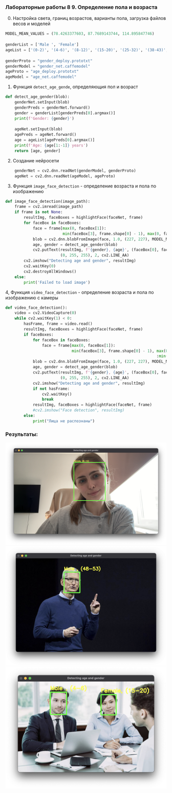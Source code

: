 ### Лабораторные работы 8 9. Определение пола и возраста

0. Настройка света, границ возрастов, варианты пола, загрузка файлов 
весов и моделей

```python
MODEL_MEAN_VALUES = (78.4263377603, 87.7689143744, 114.895847746)

genderList = ['Male ', 'Female']
ageList = ['(0-2)', '(4-6)', '(8-12)', '(15-20)', '(25-32)', '(38-43)', '(48-53)', '(60-100)']

genderProto = "gender_deploy.prototxt"
genderModel = "gender_net.caffemodel"
ageProto = "age_deploy.prototxt"
ageModel = "age_net.caffemodel"
```

1. Функция `detect_age_gende`, определяющия пол и возраст

```python
def detect_age_gender(blob):
    genderNet.setInput(blob)
    genderPreds = genderNet.forward()
    gender = genderList[genderPreds[0].argmax()]
    print(f'Gender: {gender}')

    ageNet.setInput(blob)
    agePreds = ageNet.forward()
    age = ageList[agePreds[0].argmax()]
    print(f'Age: {age[1:-1]} years')
    return [age, gender]
```

2. Создание нейросети

```python
    genderNet = cv2.dnn.readNet(genderModel, genderProto)
    ageNet = cv2.dnn.readNet(ageModel, ageProto)
```

3. Функция `image_face_detection` - определение возраста и пола по изображению

```python
def image_face_detection(image_path):
    frame = cv2.imread(image_path)
    if frame is not None:
        resultImg, faceBoxes = highlightFace(faceNet, frame)
        for faceBox in faceBoxes:
            face = frame[max(0, faceBox[1]):
                         min(faceBox[3], frame.shape[0] - 1), max(0, faceBox[0]):min(faceBox[2], frame.shape[1] - 1)]
            blob = cv2.dnn.blobFromImage(face, 1.0, (227, 227), MODEL_MEAN_VALUES, swapRB=False)
            age, gender = detect_age_gender(blob)
            cv2.putText(resultImg, f'{gender}, {age}', (faceBox[0], faceBox[1] - 10), cv2.FONT_HERSHEY_SIMPLEX, 0.8,
                        (0, 255, 255), 2, cv2.LINE_AA)
        cv2.imshow("Detecting age and gender", resultImg)
        cv2.waitKey(0)
        cv2.destroyAllWindows()
    else:
        print('Failed to load image')
```

4, Функция `video_face_detection` - определение возраста и пола по изображению с камеры
```python
def video_face_detection():
    video = cv2.VideoCapture(0)
    while cv2.waitKey(1) < 0:
        hasFrame, frame = video.read()
        resultImg, faceBoxes = highlightFace(faceNet, frame)
        if faceBoxes:
            for faceBox in faceBoxes:
                face = frame[max(0, faceBox[1]):
                             min(faceBox[3], frame.shape[0] - 1), max(0, faceBox[0])
                                                                  :min(faceBox[2], frame.shape[1] - 1)]
            blob = cv2.dnn.blobFromImage(face, 1.0, (227, 227), MODEL_MEAN_VALUES, swapRB=False)
            age, gender = detect_age_gender(blob)
            cv2.putText(resultImg, f'{gender}, {age}', (faceBox[0], faceBox[1] - 10), cv2.FONT_HERSHEY_SIMPLEX, 0.8,
                        (0, 255, 255), 2, cv2.LINE_AA)
            cv2.imshow("Detecting age and gender", resultImg)
            if not hasFrame:
                cv2.waitKey()
                break
            resultImg, faceBoxes = highlightFace(faceNet, frame)
            #cv2.imshow("Face detection", resultImg)
        else:
            print("Лица не распознаны")

```

### Результаты:

![Расползнавание лица с изображеня камеры](results/video02.png)
![Расползнавание лица с изображеня](results/image01.png)
![Расползнавание лица с изображеня](results/image02.png)

